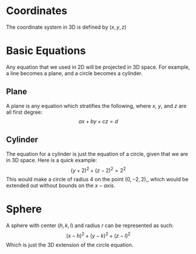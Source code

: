 # Coordinates
The coordinate system in 3D is defined by $(x, y, z)$

# Basic Equations
Any equation that we used in 2D will be projected in 3D space. For example, a line becomes a plane, and a circle becomes a cylinder.
## Plane
A plane is any equation which stratifies the following, where $x$, $y$, and $z$ are all first degree:
$$ax + by + cz = d$$
## Cylinder
The equation for a cylinder is just the equation of a circle, given that we are in 3D space. Here is a quick example: 
$$(y+2)^2+(z-2)^2=2^2$$
This would make a circle of radius 4 on the point $(0, -2, 2)$,, which would be extended out without bounds on the $x-axis$.

# Sphere
A sphere with center $(h,k,l)$ and radius $r$ can be represented as such:
$$(x-h)^2+(y-k)^2+(z-l)^2$$
Which is just the 3D extension of the circle equation.